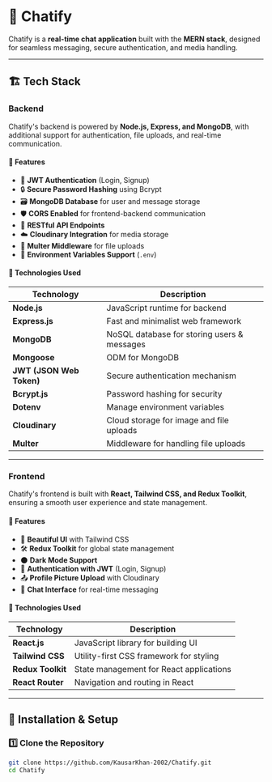 # 🚀 Chatify

Chatify is a **real-time chat application** built with the **MERN stack**, designed for seamless messaging, secure authentication, and media handling.

---

## 🏗️ Tech Stack

### Backend
Chatify's backend is powered by **Node.js, Express, and MongoDB**, with additional support for authentication, file uploads, and real-time communication.

#### 📌 Features
- 🔑 **JWT Authentication** (Login, Signup)
- 🔒 **Secure Password Hashing** using Bcrypt
- 🗃️ **MongoDB Database** for user and message storage
- 🛡️ **CORS Enabled** for frontend-backend communication
- 📄 **RESTful API Endpoints**
- ☁️ **Cloudinary Integration** for media storage
- 📂 **Multer Middleware** for file uploads
- 📌 **Environment Variables Support** (`.env`)

#### 🚀 Technologies Used
| Technology | Description |
|------------|------------|
| **Node.js** | JavaScript runtime for backend |
| **Express.js** | Fast and minimalist web framework |
| **MongoDB** | NoSQL database for storing users & messages |
| **Mongoose** | ODM for MongoDB |
| **JWT (JSON Web Token)** | Secure authentication mechanism |
| **Bcrypt.js** | Password hashing for security |
| **Dotenv** | Manage environment variables |
| **Cloudinary** | Cloud storage for image and file uploads |
| **Multer** | Middleware for handling file uploads |

---

### Frontend
Chatify's frontend is built with **React, Tailwind CSS, and Redux Toolkit**, ensuring a smooth user experience and state management.

#### 📌 Features
- 🎨 **Beautiful UI** with Tailwind CSS
- 🛠️ **Redux Toolkit** for global state management
- 🌑 **Dark Mode Support**
- 🔑 **Authentication with JWT** (Login, Signup)
- 📤 **Profile Picture Upload** with Cloudinary
- 💬 **Chat Interface** for real-time messaging

#### 🚀 Technologies Used
| Technology | Description |
|------------|------------|
| **React.js** | JavaScript library for building UI |
| **Tailwind CSS** | Utility-first CSS framework for styling |
| **Redux Toolkit** | State management for React applications |
| **React Router** | Navigation and routing in React |

---

## 🔧 Installation & Setup

### **1️⃣ Clone the Repository**
```sh
git clone https://github.com/KausarKhan-2002/Chatify.git
cd Chatify
```
